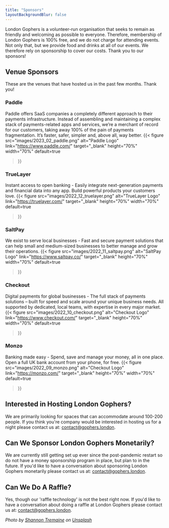 ```yaml
---
title: "Sponsors"
layoutBackgroundBlur: false
---
```


London Gophers is a volunteer-run organisation that seeks to remain as friendly and welcoming as possible to everyone. 
Therefore, membership of London Gophers is 100% free, and we do not charge for attending events. Not only that, 
but we provide food and drinks at all of our events. We therefore rely on sponsorship to cover our costs. 
Thank you to our sponsors!

## Venue Sponsors
These are the venues that have hosted us in the past few months. Thank you!

### Paddle
Paddle offers SaaS companies a completely different approach to their payments infrastructure. Instead of assembling and maintaining a complex stack of payments-related apps and services, we’re a merchant of record for our customers, taking away 100% of the pain of payments fragmentation. It’s faster, safer, simpler and, above all, way better.
{{< figure
src="images/2023_02_paddle.png"
alt="Paddle Logo"
link="https://www.paddle.com/"
target="_blank"
height="70%"
width="70%"
default=true
>}}

### TrueLayer
Instant access to open banking -
Easily integrate next-generation payments and financial data
into any app. Build powerful products your customers love.
{{< figure
src="images/2022_12_truelayer.png"
alt="TrueLayer Logo"
link="https://truelayer.com/"
target="_blank"
height="70%"
width="70%"
default=true
>}}

### SaltPay
We exist to serve local businesses -
Fast and secure payment solutions that can help small and medium-sized businesses to better manage and grow their operations.
{{< figure
src="images/2022_11_saltpay.png"
alt="SaltPay Logo"
link="https://www.saltpay.co/"
target="_blank"
height="70%"
width="70%"
default=true
>}}

### Checkout
Digital payments for global businesses -
The full stack of payments solutions – built for speed and scale around your unique business needs. All supported by dedicated, local teams, with expertise in every major market.
{{< figure
src="images/2022_10_checkout.png"
alt="Checkout Logo"
link="https://www.checkout.com/"
target="_blank"
height="70%"
width="70%"
default=true
>}}

### Monzo
Banking made easy -
Spend, save and manage your money, all in one place. Open a full UK bank account from your phone, for free.
{{< figure
src="images/2022_09_monzo.png"
alt="Checkout Logo"
link="https://monzo.com/"
target="_blank"
height="70%"
width="70%"
default=true
>}}
 
## Interested in Hosting London Gophers?
We are primarily looking for spaces that can accommodate around 100-200 people. If you think you're company would
be interested in hosting us for a night please contact us at: [contact@gophers.london](mailto:contact@gophers.london).

## Can We Sponsor London Gophers Monetarily?
We are currently still getting set up ever since the post-pandemic restart so do not have a money sponsorship program in place, 
but plan to in the future. If you'd like to have a conversation about sponsoring London Gophers monetarily please contact us at:
[contact@gophers.london](mailto:contact@gophers.london).

## Can We Do A Raffle?
Yes, though our 'raffle technology' is not the best right now. If you'd like to have a conversation about doing a raffle 
at London Gophers please contact us at:
[contact@gophers.london](mailto:contact@gophers.london).


*Photo by [Shannon Tremaine](https://unsplash.com/@shantricky?utm_source=unsplash&utm_medium=referral&utm_content=creditCopyText) on 
[Unsplash](https://unsplash.com/s/photos/london-bridge?utm_source=unsplash&utm_medium=referral&utm_content=creditCopyText)*

